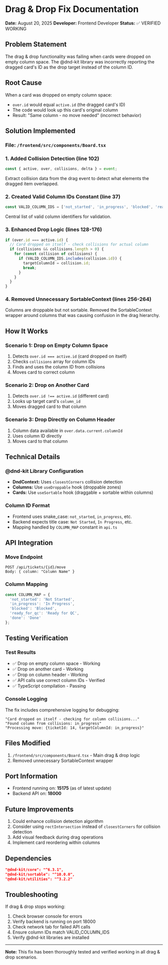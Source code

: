 # Drag & Drop Fix Documentation

**Date:** August 20, 2025
**Developer:** Frontend Developer
**Status:** ✅ VERIFIED WORKING

## Problem Statement

The drag & drop functionality was failing when cards were dropped on empty column space. The @dnd-kit library was incorrectly reporting the dragged card's ID as the drop target instead of the column ID.

## Root Cause

When a card was dropped on empty column space:

- `over.id` would equal `active.id` (the dragged card's ID)
- The code would look up this card's original column
- Result: "Same column - no move needed" (incorrect behavior)

## Solution Implemented

### File: `/frontend/src/components/Board.tsx`

### 1. Added Collision Detection (line 102)

```typescript
const { active, over, collisions, delta } = event;
```

Extract collision data from the drag event to detect what elements the dragged item overlapped.

### 2. Created Valid Column IDs Constant (line 37)

```typescript
const VALID_COLUMN_IDS = ['not_started', 'in_progress', 'blocked', 'ready_for_qc', 'done'];
```

Central list of valid column identifiers for validation.

### 3. Enhanced Drop Logic (lines 128-176)

```typescript
if (over.id === active.id) {
  // Card dropped on itself - check collisions for actual column
  if (collisions && collisions.length > 0) {
    for (const collision of collisions) {
      if (VALID_COLUMN_IDS.includes(collision.id)) {
        targetColumnId = collision.id;
        break;
      }
    }
  }
}
```

### 4. Removed Unnecessary SortableContext (lines 256-264)

Columns are droppable but not sortable. Removed the SortableContext wrapper around columns that was causing confusion in the drag hierarchy.

## How It Works

### Scenario 1: Drop on Empty Column Space

1. Detects `over.id === active.id` (card dropped on itself)
2. Checks `collisions` array for column IDs
3. Finds and uses the column ID from collisions
4. Moves card to correct column

### Scenario 2: Drop on Another Card

1. Detects `over.id !== active.id` (different card)
2. Looks up target card's `column_id`
3. Moves dragged card to that column

### Scenario 3: Drop Directly on Column Header

1. Column data available in `over.data.current.columnId`
2. Uses column ID directly
3. Moves card to that column

## Technical Details

### @dnd-kit Library Configuration

- **DndContext:** Uses `closestCorners` collision detection
- **Columns:** Use `useDroppable` hook (droppable zones)
- **Cards:** Use `useSortable` hook (draggable + sortable within columns)

### Column ID Format

- Frontend uses snake_case: `not_started`, `in_progress`, etc.
- Backend expects title case: `Not Started`, `In Progress`, etc.
- Mapping handled by `COLUMN_MAP` constant in `api.ts`

## API Integration

### Move Endpoint

```
POST /api/tickets/{id}/move
Body: { column: "Column Name" }
```

### Column Mapping

```typescript
const COLUMN_MAP = {
  'not_started': 'Not Started',
  'in_progress': 'In Progress',
  'blocked': 'Blocked',
  'ready_for_qc': 'Ready for QC',
  'done': 'Done'
};
```

## Testing Verification

### Test Results

- ✅ Drop on empty column space - Working
- ✅ Drop on another card - Working
- ✅ Drop on column header - Working
- ✅ API calls use correct column IDs - Verified
- ✅ TypeScript compilation - Passing

### Console Logging

The fix includes comprehensive logging for debugging:

```
"Card dropped on itself - checking for column collisions..."
"Found column from collisions: in_progress"
"Processing move: {ticketId: 14, targetColumnId: in_progress}"
```

## Files Modified

1. `/frontend/src/components/Board.tsx` - Main drag & drop logic
2. Removed unnecessary SortableContext wrapper

## Port Information

- Frontend running on: **15175** (as of latest update)
- Backend API on: **18000**

## Future Improvements

1. Could enhance collision detection algorithm
2. Consider using `rectIntersection` instead of `closestCorners` for collision detection
3. Add visual feedback during drag operations
4. Implement card reordering within columns

## Dependencies

```json
"@dnd-kit/core": "^6.3.1",
"@dnd-kit/sortable": "^10.0.0",
"@dnd-kit/utilities": "^3.2.2"
```

## Troubleshooting

If drag & drop stops working:

1. Check browser console for errors
2. Verify backend is running on port 18000
3. Check network tab for failed API calls
4. Ensure column IDs match VALID_COLUMN_IDS
5. Verify @dnd-kit libraries are installed

---
**Note:** This fix has been thoroughly tested and verified working in all drag & drop scenarios.
